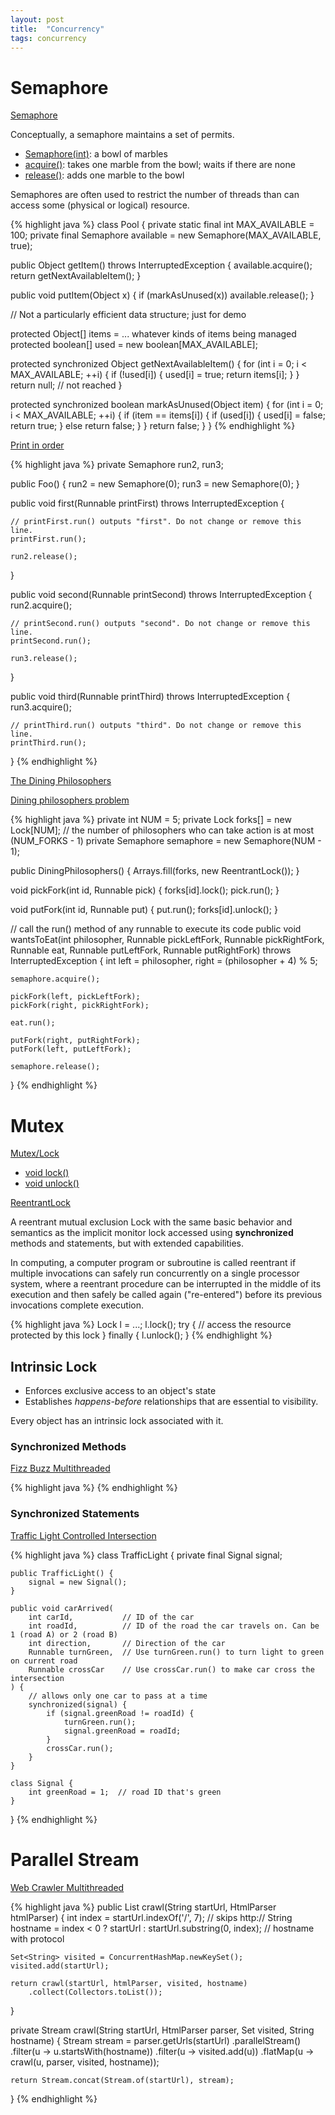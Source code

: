 ```yaml
---
layout: post
title:  "Concurrency"
tags: concurrency
---
```

# Semaphore

[Semaphore][semaphore]

Conceptually, a semaphore maintains a set of permits.
* [Semaphore(int)](https://docs.oracle.com/javase/8/docs/api/java/util/concurrent/Semaphore.html#Semaphore-int-): a bowl of marbles
* [acquire()](https://docs.oracle.com/javase/8/docs/api/java/util/concurrent/Semaphore.html#acquire--): takes one marble from the bowl; waits if there are none
* [release()](https://docs.oracle.com/javase/8/docs/api/java/util/concurrent/Semaphore.html#release--): adds one marble to the bowl

Semaphores are often used to restrict the number of threads than can access some (physical or logical) resource.

{% highlight java %}
class Pool {
   private static final int MAX_AVAILABLE = 100;
   private final Semaphore available = new Semaphore(MAX_AVAILABLE, true);

   public Object getItem() throws InterruptedException {
     available.acquire();
     return getNextAvailableItem();
   }

   public void putItem(Object x) {
     if (markAsUnused(x))
       available.release();
   }

   // Not a particularly efficient data structure; just for demo

   protected Object[] items = ... whatever kinds of items being managed
   protected boolean[] used = new boolean[MAX_AVAILABLE];

   protected synchronized Object getNextAvailableItem() {
     for (int i = 0; i < MAX_AVAILABLE; ++i) {
       if (!used[i]) {
          used[i] = true;
          return items[i];
       }
     }
     return null; // not reached
   }

   protected synchronized boolean markAsUnused(Object item) {
     for (int i = 0; i < MAX_AVAILABLE; ++i) {
       if (item == items[i]) {
          if (used[i]) {
            used[i] = false;
            return true;
          } else
            return false;
       }
     }
     return false;
   }
 }
{% endhighlight %}

[Print in order][print_in_order]

{% highlight java %}
private Semaphore run2, run3;

public Foo() {
    run2 = new Semaphore(0);
    run3 = new Semaphore(0);
}

public void first(Runnable printFirst) throws InterruptedException {

    // printFirst.run() outputs "first". Do not change or remove this line.
    printFirst.run();

    run2.release();
}

public void second(Runnable printSecond) throws InterruptedException {
    run2.acquire();

    // printSecond.run() outputs "second". Do not change or remove this line.
    printSecond.run();

    run3.release();
}

public void third(Runnable printThird) throws InterruptedException {
    run3.acquire();

    // printThird.run() outputs "third". Do not change or remove this line.
    printThird.run();
}
{% endhighlight %}

[The Dining Philosophers][the-dining-philosophers]

[Dining philosophers problem](https://en.wikipedia.org/wiki/Dining_philosophers_problem)

{% highlight java %}
private int NUM = 5;
private Lock forks[] = new Lock[NUM];
// the number of philosophers who can take action is at most (NUM_FORKS - 1)
private Semaphore semaphore = new Semaphore(NUM - 1);

public DiningPhilosophers() {
    Arrays.fill(forks, new ReentrantLock());
}

void pickFork(int id, Runnable pick) {
    forks[id].lock();
    pick.run();
}

void putFork(int id, Runnable put) {
    put.run();
    forks[id].unlock();
}

// call the run() method of any runnable to execute its code
public void wantsToEat(int philosopher,
                       Runnable pickLeftFork,
                       Runnable pickRightFork,
                       Runnable eat,
                       Runnable putLeftFork,
                       Runnable putRightFork) throws InterruptedException {
    int left = philosopher, right = (philosopher + 4) % 5;

    semaphore.acquire();

    pickFork(left, pickLeftFork);
    pickFork(right, pickRightFork);

    eat.run();

    putFork(right, putRightFork);
    putFork(left, putLeftFork);

    semaphore.release();
}
{% endhighlight %}

# Mutex

[Mutex/Lock](https://en.wikipedia.org/wiki/Lock_(computer_science))

* [void lock()](https://docs.oracle.com/en/java/javase/14/docs/api/java.base/java/util/concurrent/locks/Lock.html#lock())
* [void unlock()](https://docs.oracle.com/en/java/javase/14/docs/api/java.base/java/util/concurrent/locks/Lock.html#unlock())

[ReentrantLock](https://docs.oracle.com/en/java/javase/14/docs/api/java.base/java/util/concurrent/locks/ReentrantLock.html)

A reentrant mutual exclusion Lock with the same basic behavior and semantics as the implicit monitor lock accessed using **synchronized** methods and statements, but with extended capabilities.

In computing, a computer program or subroutine is called reentrant if multiple invocations can safely run concurrently on a single processor system, where a reentrant procedure can be interrupted in the middle of its execution and then safely be called again ("re-entered") before its previous invocations complete execution.

{% highlight java %}
Lock l = ...;
l.lock();
try {
    // access the resource protected by this lock
} finally {
    l.unlock();
}
{% endhighlight %}

## Intrinsic Lock

* Enforces exclusive access to an object's state
* Establishes *happens-before* relationships that are essential to visibility.

Every object has an intrinsic lock associated with it.

### Synchronized Methods

[Fizz Buzz Multithreaded][fizz-buzz-multithreaded]

{% highlight java %}
{% endhighlight %}

### Synchronized Statements

[Traffic Light Controlled Intersection][traffic-light-controlled-intersection]

{% highlight java %}
class TrafficLight {
    private final Signal signal;

    public TrafficLight() {
        signal = new Signal();
    }

    public void carArrived(
        int carId,           // ID of the car
        int roadId,          // ID of the road the car travels on. Can be 1 (road A) or 2 (road B)
        int direction,       // Direction of the car
        Runnable turnGreen,  // Use turnGreen.run() to turn light to green on current road
        Runnable crossCar    // Use crossCar.run() to make car cross the intersection
    ) {
        // allows only one car to pass at a time
        synchronized(signal) {
            if (signal.greenRoad != roadId) {
                turnGreen.run();
                signal.greenRoad = roadId;
            }
            crossCar.run();
        }
    }

    class Signal {
        int greenRoad = 1;  // road ID that's green
    }
}
{% endhighlight %}

# Parallel Stream

[Web Crawler Multithreaded][web-crawler-multithreaded]

{% highlight java %}
public List<String> crawl(String startUrl, HtmlParser htmlParser) {
    int index = startUrl.indexOf('/', 7);  // skips http://
    String hostname = index < 0 ? startUrl : startUrl.substring(0, index);  // hostname with protocol

    Set<String> visited = ConcurrentHashMap.newKeySet();
    visited.add(startUrl);

    return crawl(startUrl, htmlParser, visited, hostname)
        .collect(Collectors.toList());
}

private Stream<String> crawl(String startUrl, HtmlParser parser, Set<String> visited, String hostname) {
    Stream<String> stream = parser.getUrls(startUrl)
        .parallelStream()
        .filter(u -> u.startsWith(hostname))
        .filter(u -> visited.add(u))
        .flatMap(u -> crawl(u, parser, visited, hostname));

    return Stream.concat(Stream.of(startUrl), stream);
}
{% endhighlight %}

[fizz-buzz-multithreaded]: https://leetcode.com/problems/fizz-buzz-multithreaded/
[print_in_order]: https://leetcode.com/problems/print-in-order/
[semaphore]: https://docs.oracle.com/javase/8/docs/api/java/util/concurrent/Semaphore.html
[the-dining-philosophers]: https://leetcode.com/problems/the-dining-philosophers/
[traffic-light-controlled-intersection]: https://leetcode.com/problems/traffic-light-controlled-intersection/
[web-crawler-multithreaded]: https://leetcode.com/problems/web-crawler-multithreaded/
